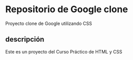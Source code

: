 # Repositorio de Google clone 
Proyecto clone de Google utilizando CSS

## descripción
Este es un proyecto del Curso Práctico de HTML y CSS
